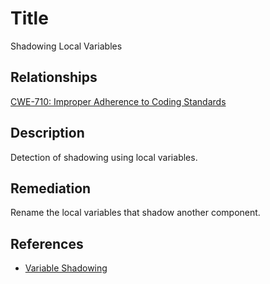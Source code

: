# Title 
Shadowing Local Variables

## Relationships 
[CWE-710: Improper Adherence to Coding Standards](https://cwe.mitre.org/data/definitions/710.html)

## Description 
Detection of shadowing using local variables.

## Remediation
Rename the local variables that shadow another component.

## References 
* [Variable Shadowing](https://en.wikipedia.org/wiki/Variable_shadowing)

